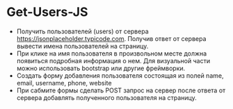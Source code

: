 # Get-Users-JS

- Получить пользователей (users) от сервера https://jsonplaceholder.typicode.com. Получив ответ от сервера вывести имена пользователей на страницу.  
- При клике на имя пользователя в произвольном месте должна появиться подробная информация о нем. Для визуальной части можно использовать bootstrap или другие фреймворки.
- Создать форму добавления пользователя состоящая из полей name, email, username, phone, website  
- При сабмите формы сделать POST запрос на сервер после ответа от сервера добавлять полученного пользователя на страницу.
